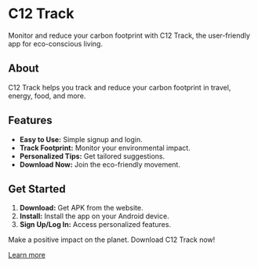 # C12 Track

Monitor and reduce your carbon footprint with C12 Track, the user-friendly app for eco-conscious living.

## About

C12 Track helps you track and reduce your carbon footprint in travel, energy, food, and more.

## Features

- **Easy to Use:** Simple signup and login.
- **Track Footprint:** Monitor your environmental impact.
- **Personalized Tips:** Get tailored suggestions.
- **Download Now:** Join the eco-friendly movement.

## Get Started

1. **Download:** Get APK from the website.
2. **Install:** Install the app on your Android device.
3. **Sign Up/Log In:** Access personalized features.

Make a positive impact on the planet. Download C12 Track now!

[Learn more](https://c12-track.vercel.app)
